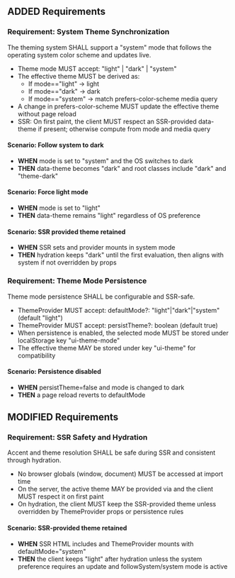## ADDED Requirements

### Requirement: System Theme Synchronization
The theming system SHALL support a "system" mode that follows the operating system color scheme and updates live.

- Theme mode MUST accept: "light" | "dark" | "system"
- The effective theme MUST be derived as:
  - If mode=="light" -> light
  - If mode=="dark" -> dark
  - If mode=="system" -> match prefers-color-scheme media query
- A change in prefers-color-scheme MUST update the effective theme without page reload
- SSR: On first paint, the client MUST respect an SSR-provided data-theme if present; otherwise compute from mode and media query

#### Scenario: Follow system to dark
- **WHEN** mode is set to "system" and the OS switches to dark
- **THEN** data-theme becomes "dark" and root classes include "dark" and "theme-dark"

#### Scenario: Force light mode
- **WHEN** mode is set to "light"
- **THEN** data-theme remains "light" regardless of OS preference

#### Scenario: SSR provided theme retained
- **WHEN** SSR sets <html data-theme="dark"> and provider mounts in system mode
- **THEN** hydration keeps "dark" until the first evaluation, then aligns with system if not overridden by props

### Requirement: Theme Mode Persistence
Theme mode persistence SHALL be configurable and SSR-safe.

- ThemeProvider MUST accept: defaultMode?: "light"|"dark"|"system" (default "light")
- ThemeProvider MUST accept: persistTheme?: boolean (default true)
- When persistence is enabled, the selected mode MUST be stored under localStorage key "ui-theme-mode"
- The effective theme MAY be stored under key "ui-theme" for compatibility

#### Scenario: Persistence disabled
- **WHEN** persistTheme=false and mode is changed to dark
- **THEN** a page reload reverts to defaultMode

## MODIFIED Requirements

### Requirement: SSR Safety and Hydration
Accent and theme resolution SHALL be safe during SSR and consistent through hydration.

- No browser globals (window, document) MUST be accessed at import time
- On the server, the active theme MAY be provided via <html data-theme="..."> and the client MUST respect it on first paint
- On hydration, the client MUST keep the SSR-provided theme unless overridden by ThemeProvider props or persistence rules

#### Scenario: SSR-provided theme retained
- **WHEN** SSR HTML includes <html data-theme="light"> and ThemeProvider mounts with defaultMode="system"
- **THEN** the client keeps "light" after hydration unless the system preference requires an update and followSystem/system mode is active
